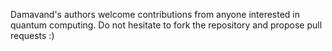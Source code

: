 Damavand's authors welcome contributions from anyone interested in quantum computing.
Do not hesitate to fork the repository and propose pull requests :)
